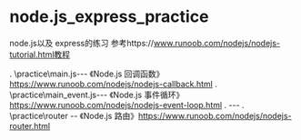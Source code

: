 # node.js_express_practice
node.js以及 express的练习 参考https://www.runoob.com/nodejs/nodejs-tutorial.html教程

. \practice\main.js---             《Node.js 回调函数》https://www.runoob.com/nodejs/nodejs-callback.html
. \practice\main_event.js---       《Node.js 事件循环》https://www.runoob.com/nodejs/nodejs-event-loop.html
. ---
. \practice\router --    《Node.js 路由》https://www.runoob.com/nodejs/nodejs-router.html
